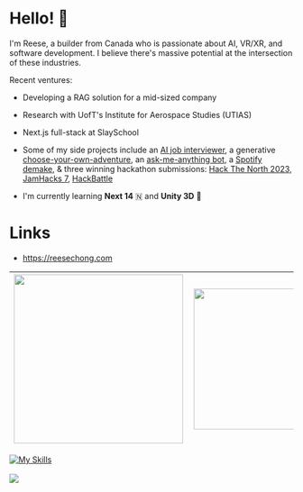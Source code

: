 # Hello! 👋
I'm Reese, a builder from Canada who is passionate about AI, VR/XR, and software development. I believe there's massive potential at the intersection of these industries.

Recent ventures:
- Developing a RAG solution for a mid-sized company
- Research with UofT's Institute for Aerospace Studies (UTIAS)
- Next.js full-stack at SlaySchool

- Some of my side projects include an [AI job interviewer](https://github.com/r-chong/interviewgpt), a generative [choose-your-own-adventure](https://github.com/r-chong/dreamlandai), an [ask-me-anything bot](https://github.com/r-chong/GPT-AMA-Bot), a [Spotify demake](https://github.com/r-chong/spotty), & three winning hackathon submissions: [Hack The North 2023](https://devpost.com/software/hawkeye-amc4n7), [JamHacks 7](https://devpost.com/software/creative-juices-come-later), [HackBattle](https://devpost.com/software/outfit-social-app)
- I'm currently learning **Next 14** 🇳 and **Unity 3D** 🧊

# Links
- https://reesechong.com

|[<img align="left" src="https://github-readme-stats.vercel.app/api?username=r-chong&show_icons=true&count_private=true&hide_border=true&theme=github_dark" width="300" />](#)|[<img align="left" src="https://github-readme-stats.vercel.app/api/top-langs/?username=r-chong&hide_border=true&layout=compact&theme=github_dark" width="250"/>](#)
|---|---|

[![My Skills](https://skillicons.dev/icons?i=js,ts,react,nextjs,python,nodejs,express,tailwind,java,firebase,mongodb,html,css&perline=18)](https://github.com/r-chong "JavaScript, TypeScript, React JS, Next JS, Python, Node, Express, Tailwind, Python, Java, Firebase, MongoDB, HTML, CSS")
<br/>
<br/>
<img src="https://komarev.com/ghpvc/?username=r-chong"/>
